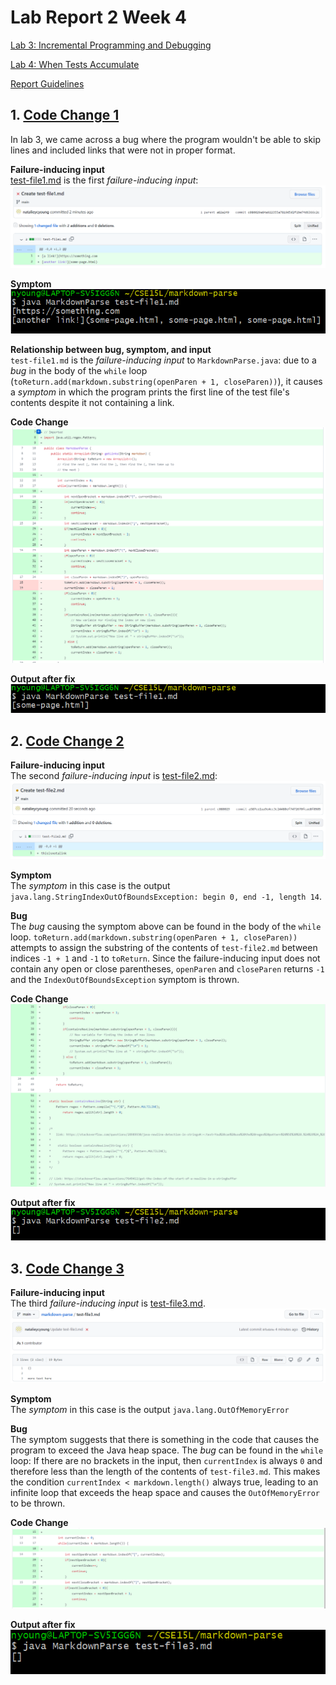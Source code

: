 # Lab Report 2 Week 4

[Lab 3: Incremental Programming and Debugging](https://ucsd-cse15l-w22.github.io/week/week3/)

[Lab 4: When Tests Accumulate](https://ucsd-cse15l-w22.github.io/week/week4/)

[Report Guidelines](https://ucsd-cse15l-w22.github.io/week/week4/#week-4-lab-report)


## 1. [Code Change 1](https://github.com/natalieycyoung/markdown-parse/commit/e98aaff90a2c625a3085ec1f47441dc2638ea95d)
In lab 3, we came across a bug where the program wouldn't be able to skip lines and included links that were not in proper format.

**Failure-inducing input**  
[test-file1.md](https://github.com/natalieycyoung/markdown-parse/blob/main/test-file1.md) is the first _failure-inducing input_:
![test-file1](Images/3-created-test-file1.png)

**Symptom**  
![symptom-1](Images/3-symptom-1.png)

**Relationship between bug, symptom, and input**  
`test-file1.md` is the _failure-inducing input_ to `MarkdownParse.java`: due to a _bug_ in the body of the `while` loop (`toReturn.add(markdown.substring(openParen + 1, closeParen))`), it causes a _symptom_ in which the program prints the first line of the test file's contents despite it not containing a link.

**Code Change**  
![code-change-1](Images/3-code-change-1.png)

**Output after fix**  
![fixed-output-1](Images/3-fixed-output-1.PNG)


## 2. [Code Change 2](https://github.com/natalieycyoung/markdown-parse/commit/e98aaff90a2c625a3085ec1f47441dc2638ea95d)

**Failure-inducing input**  
The second _failure-inducing input_ is [test-file2.md](https://github.com/natalieycyoung/markdown-parse/blob/main/test-file2.md):
![test-file2](Images/3-created-test-file2.png)

**Symptom**  
The _symptom_ in this case is the output `java.lang.StringIndexOutOfBoundsException: begin 0, end -1, length 14`.

**Bug**  
The _bug_ causing the symptom above can be found in the body of the `while` loop. `toReturn.add(markdown.substring(openParen + 1, closeParen))` attempts to assign the substring of the contents of `test-file2.md` between indices `-1 + 1` and `-1` to `toReturn`. Since the failure-inducing input does not contain any open or close parentheses, `openParen` and `closeParen` returns `-1` and the `IndexOutOfBoundsException` symptom is thrown.

**Code Change**
![code-change-2](Images/3-code-change-2.png)

**Output after fix**  
![fixed-output-2](Images/3-fixed-output-2.png)


## 3. [Code Change 3](https://github.com/natalieycyoung/markdown-parse/commit/e98aaff90a2c625a3085ec1f47441dc2638ea95d)

**Failure-inducing input**  
The third _failure-inducing input_ is [test-file3.md](https://github.com/natalieycyoung/markdown-parse/blob/main/test-file3.md).  
![test-file3](Images/3-created-test-file3.png)

**Symptom**  
The _symptom_ in this case is the output `java.lang.OutOfMemoryError`

**Bug**  
The symptom suggests that there is something in the code that causes the program to exceed the Java heap space. The _bug_ can be found in the `while` loop: If there are no brackets in the input, then `currentIndex` is always `0` and therefore less than the length of the contents of `test-file3.md`. This makes the condition `currentIndex < markdown.length()` always true, leading to an infinite loop that exceeds the heap space and causes the `OutOfMemoryError` to be thrown.

**Code Change**  
![code-change-3](Images/3-code-change-3.png)

**Output after fix**  
![fixed-output-3](Images/3-fixed-output-3.png)
